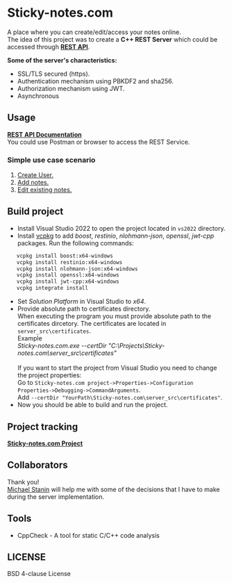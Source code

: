 # Sticky-notes.com 

A place where you can create/edit/access your notes online. <br>
The idea of this project was to create a **C++ REST Server** which could be accessed through [**REST API**](https://github.com/aivaraleksiev/Sticky-notes.com/blob/main/REST%20API%20documentation.md).

**Some of the server's characteristics:**
- SSL/TLS secured (https).
- Authentication mechanism using PBKDF2 and sha256.
- Authorization mechanism using JWT.
- Asynchronous

## Usage
[**REST API Documentation**](https://github.com/aivaraleksiev/Sticky-notes.com/blob/main/REST%20API%20documentation.md)<br>
You could use Postman or browser to access the REST Service.

### Simple use case scenario
1. [Create User.](https://github.com/aivaraleksiev/Sticky-notes.com/blob/main/REST%20API%20documentation.md#Request)
2. [Add notes.](https://github.com/aivaraleksiev/Sticky-notes.com/blob/main/REST%20API%20documentation.md#Request-7)
3. [Edit existing notes.](https://github.com/aivaraleksiev/Sticky-notes.com/blob/main/REST%20API%20documentation.md#Request-8)

## Build project

- Install Visual Studio 2022 to open the project located in `vs2022` directory.
- Install [vcpkg](https://github.com/Microsoft/vcpkg) to add _boost_, _restinio_, _nlohmann-json_, _openssl_, _jwt-cpp_ packages. Run the following commands:
````sh
   vcpkg install boost:x64-windows
   vcpkg install restinio:x64-windows
   vcpkg install nlohmann-json:x64-windows
   vcpkg install openssl:x64-windows
   vcpkg install jwt-cpp:x64-windows
   vcpkg integrate install
````

- Set _Solution Platform_ in Visual Studio to _x64_. 
- Provide absolute path to certificates directory. <br>
  When executing the program you must provide absolute path to the certificates dircetory. The certificates are located in `server_src\certificates`.<br>
  Example<br>
  _Sticky-notes.com.exe --certDir "C:\Projects\Sticky-notes.com\server_src\certificates"_ <br><br>
  If you want to start the project from Visual Studio you need to change the project properties: <br>
  Go to `Sticky-notes.com project->Properties->Configuration Properties->Debugging->CommandArguments`.<br>
  Add `--certDir "YourPath\Sticky-notes.com\server_src\certificates"`.
- Now you should be able to build and run the project.

## Project tracking

[**Sticky-notes.com Project**](https://github.com/aivaraleksiev/Sticky-notes.com/projects/1)

## Collaborators
Thank you!<br>
[Michael Stanin](https://github.com/michael-stanin) will help me with some of the decisions that I have to make during the server implementation.

## Tools
- CppCheck - A tool for static C/C++ code analysis

## LICENSE
BSD 4-clause License
